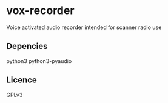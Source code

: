 # vox-recorder
Voice activated audio recorder intended for scanner radio use

## Depencies
python3
python3-pyaudio

## Licence

GPLv3
